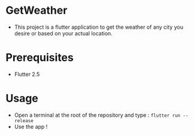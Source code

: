 # GetWeather

- This project is a flutter application to get the weather of any city you desire or based on your actual location.

# Prerequisites

- Flutter 2.5

# Usage

- Open a terminal at the root of the repository and type : `flutter run --release`
- Use the app !
